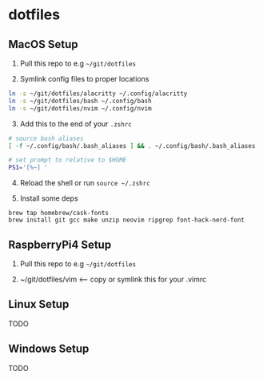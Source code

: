 # dotfiles

MacOS Setup
----------------
1. Pull this repo to e.g `~/git/dotfiles`

2. Symlink config files to proper locations
```bash
ln -s ~/git/dotfiles/alacritty ~/.config/alacritty
ln -s ~/git/dotfiles/bash ~/.config/bash
ln -s ~/git/dotfiles/nvim ~/.config/nvim
```

3. Add this to the end of your `.zshrc`
```bash
# source bash aliases
[ -f ~/.config/bash/.bash_aliases ] && . ~/.config/bash/.bash_aliases

# set prompt to relative to $HOME
PS1='[%~] '
```

4. Reload the shell or run `source ~/.zshrc`

5. Install some deps
```
brew tap homebrew/cask-fonts
brew install git gcc make unzip neovim ripgrep font-hack-nerd-font
```

RaspberryPi4 Setup
----------------
1. Pull this repo to e.g `~/git/dotfiles`

2. ~/git/dotfiles/vim <-- copy or symlink this for your .vimrc


Linux Setup
----------------
TODO

Windows Setup
----------------
TODO



